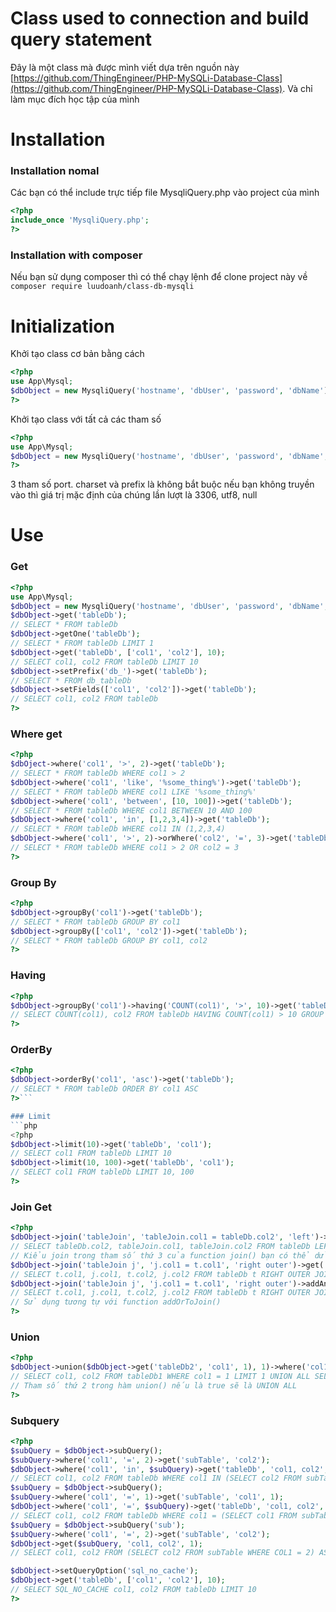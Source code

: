 # Class used to connection and build query statement
Đây là một class mà được mình viết dựa trên nguồn này [https://github.com/ThingEngineer/PHP-MySQLi-Database-Class](https://github.com/ThingEngineer/PHP-MySQLi-Database-Class). Và chỉ làm mục đích học tập của mình
# Installation
### Installation nomal
Các bạn có thể include trực tiếp file MysqliQuery.php vào project của mình

```php
<?php
include_once 'MysqliQuery.php';
?>
```
### Installation with composer
Nếu bạn sử dụng composer thì có thể chạy lệnh để clone project này về
```composer require luudoanh/class-db-mysqli```
# Initialization
Khởi tạo class cơ bản bằng cách
```php
<?php
use App\Mysql;
$dbObject = new MysqliQuery('hostname', 'dbUser', 'password', 'dbName');
?>
```
Khởi tạo class với tất cả các tham số
```php
<?php
use App\Mysql;
$dbObject = new MysqliQuery('hostname', 'dbUser', 'password', 'dbName', 'port', 'charset', 'prefix');
?>
```
3 tham số port. charset và prefix là không bắt buộc nếu bạn không truyền vào thì giá trị mặc định của chúng lần lượt là 3306, utf8, null
# Use
### Get
```php
<?php
use App\Mysql;
$dbObject = new MysqliQuery('hostname', 'dbUser', 'password', 'dbName', 'port', 'charset', 'prefix');
$dbObject->get('tableDb');
// SELECT * FROM tableDb
$dbObject->getOne('tableDb');
// SELECT * FROM tableDb LIMIT 1
$dbObject->get('tableDb', ['col1', 'col2'], 10);
// SELECT col1, col2 FROM tableDb LIMIT 10
$dbObject->setPrefix('db_')->get('tableDb');
// SELECT * FROM db_tableDb
$dbObject->setFields(['col1', 'col2'])->get('tableDb');
// SELECT col1, col2 FROM tableDb
?>
```

### Where get
```php
<?php
$dbOject->where('col1', '>', 2)->get('tableDb');
// SELECT * FROM tableDb WHERE col1 > 2
$dbObject->where('col1', 'like', '%some_thing%')->get('tableDb');
// SELECT * FROM tableDb WHERE col1 LIKE '%some_thing%'
$dbObject->where('col1', 'between', [10, 100])->get('tableDb');
// SELECT * FROM tableDb WHERE col1 BETWEEN 10 AND 100
$dbObject->where('col1', 'in', [1,2,3,4])->get('tableDb');
// SELECT * FROM tableDb WHERE col1 IN (1,2,3,4)
$dbObject->where('col1', '>', 2)->orWhere('col2', '=', 3)->get('tableDb');
// SELECT * FROM tableDb WHERE col1 > 2 OR col2 = 3
?>
```

### Group By
```php
<?php
$dbObject->groupBy('col1')->get('tableDb');
// SELECT * FROM tableDb GROUP BY col1
$dbObject->groupBy(['col1', 'col2'])->get('tableDb');
// SELECT * FROM tableDb GROUP BY col1, col2
?>
```

### Having 
```php
<?php
$dbObject->groupBy('col1')->having('COUNT(col1)', '>', 10)->get('tableDb', 'COUNT(col1), col2', 10);
// SELECT COUNT(col1), col2 FROM tableDb HAVING COUNT(col1) > 10 GROUP BY col1 LIMIT 10
?>
```

### OrderBy
```php
<?php
$dbObject->orderBy('col1', 'asc')->get('tableDb');
// SELECT * FROM tableDb ORDER BY col1 ASC
?>```

### Limit
```php
<?php
$dbObject->limit(10)->get('tableDb', 'col1');
// SELECT col1 FROM tableDb LIMIT 10
$dbObject->limit(10, 100)->get('tableDb', 'col1');
// SELECT col1 FROM tableDb LIMIT 10, 100
?>
```

### Join Get
```php
<?php
$dbObject->join('tableJoin', 'tableJoin.col1 = tableDb.col2', 'left')->get('tableDb', ['tableDb.col2', 'tableJoin.col1', 'tableJoin.col2'], 10);
// SELECT tableDb.col2, tableJoin.col1, tableJoin.col2 FROM tableDb LEFT JOIN tableJoin ON tableDb.col2 = tableJoin.col1 LIMIT 10
// Kiểu join trong tham số thứ 3 của function join() bạn có thể dử dụng INNER, LEFT, LEFT OUTER, RIGHT, RIGHT OUTER
$dbObject->join('tableJoin j', 'j.col1 = t.col1', 'right outer')->get('tableDb t', ['t.col1', 'j.col1', 't.col2', 'j.col2'], 10);
// SELECT t.col1, j.col1, t.col2, j.col2 FROM tableDb t RIGHT OUTER JOIN tableJoin ON j.col1 = t.col2 LIMIT 10
$dbObject->join('tableJoin j', 'j.col1 = t.col1', 'right outer')->addAndToJoin('j.col2', '>', 3)->get('tableDb t', ['t.col1', 'j.col1', 't.col2', 'j.col2'], 10);
// SELECT t.col1, j.col1, t.col2, j.col2 FROM tableDb t RIGHT OUTER JOIN tableJoin ON j.col1 = t.col2 AND j.col2 > 3 LIMIT 10
// Sử dụng tương tự với function addOrToJoin()
?>
```

### Union
```php
<?php
$dbObject->union($dbObject->get('tableDb2', 'col1', 1), 1)->where('col1', '=', 1)->get('tableDb1', 'col1, col2', 1);
// SELECT col1, col2 FROM tableDb1 WHERE col1 = 1 LIMIT 1 UNION ALL SELECT col1 FROM tableDb2 LIMIT 1
// Tham số thứ 2 trong hàm union() nếu là true sẽ là UNION ALL
?>
```

### Subquery
```php
<?php
$subQuery = $dbObject->subQuery();
$subQuery->where('col1', '=', 2)->get('subTable', 'col2');
$dbObject->where('col1', 'in', $subQuery)->get('tableDb', 'col1, col2', 1);
// SELECT col1, col2 FROM tableDb WHERE col1 IN (SELECT col2 FROM subTable WHERE col1 = 2) LIMIT 1
$subQuery = $dbObject->subQuery();
$subQuery->where('col1', '=', 1)->get('subTable', 'col1', 1);
$dbObject->where('col1', '=', $subQuery)->get('tableDb', 'col1, col2', 1);
// SELECT col1, col2 FROM tableDb WHERE col1 = (SELECT col1 FROM subTable WHERE col1 = 1 LIMIT 1) LIMIT 1
$subQuery = $dbObject->subQuery('sub');
$subQuery->where('col1', '=', 2)->get('subTable', 'col2');
$dbObject->get($subQuery, 'col1, col2', 1);
// SELECT col1, col2 FROM (SELECT col2 FROM subTable WHERE COL1 = 2) AS sub LIMIT 1

$dbObject->setQueryOption('sql_no_cache');
$dbObject->get('tableDb', ['col1', 'col2'], 10);
// SELECT SQL_NO_CACHE col1, col2 FROM tableDb LIMIT 10
?>
```
